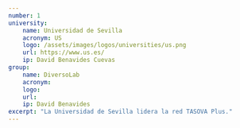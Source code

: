 ```yaml
---
number: 1
university:
    name: Universidad de Sevilla
    acronym: US
    logo: /assets/images/logos/universities/us.png
    url: https://www.us.es/
    ip: David Benavides Cuevas
group: 
    name: DiversoLab
    acronym: 
    logo:
    url: 
    ip: David Benavides
excerpt: "La Universidad de Sevilla lidera la red TASOVA Plus."
---
```

